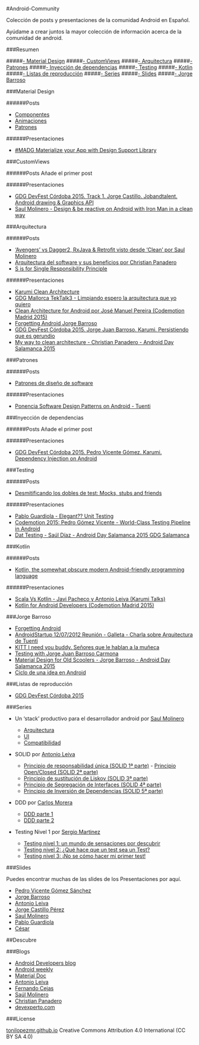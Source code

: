 #Android-Community

Colección de posts y presentaciones de la comunidad Android en Español.

Ayúdame a crear juntos la mayor colección de información acerca de la comunidad de android.

###Resumen

#####[- Material Design](#material-design)
#####[- CustomViews](#customviews)
#####[- Arquitectura](#arquitectura)
#####[- Patrones](#patrones)
#####[- Inyección de dependencias](#inyección-de-dependencias)
#####[- Testing](#testing)
#####[- Kotlin](#kotlin)
#####[- Listas de reproducción](#listas-de-reproducción)
#####[- Series](#series)
#####[- Slides](#slides)
#####[- Jorge Barroso](#jorge-barroso)


###Material Design

######Posts
 - [Componentes][1]
 - [Animaciones][10]
 - [Patrones][11]

######Presentaciones
- [#MADG Materialize your App with Design Support Library][204]

###CustomViews

######Posts
Añade el primer post

######Presentaciones
- [GDG DevFest Córdoba 2015. Track 1. Jorge Castillo. Jobandtalent. Android drawing & Graphics API][23]
- [Saul Molinero - Design & be reactive on Android with Iron Man in a clean way][29]

###Arquitectura

######Posts
- [‘Avengers’ vs Dagger2, RxJava & Retrofit visto desde ‘Clean’ por Saul Molinero][12]
- [Arquitectura del software y sus beneficios por Christian Panadero][13]
- [S is for Single Responsibility Principle][104]


######Presentaciones
- [Karumi Clean Architecture][2] 
- [GDG Mallorca TekTalk3 - Limpiando espero la arquitectura que yo quiero][20]
- [Clean Architecture for Android por José Manuel Pereira (Codemotion Madrid 2015)][27]
- [Forgetting Android Jorge Barroso][22]
- [GDG DevFest Córdoba 2015. Jorge Juan Barroso. Karumi. Persistiendo que es gerundio][26]
- [My way to clean architecture - Christian Panadero - Android Day Salamanca 2015][211]

###Patrones

######Posts
- [Patrones de diseño de software][103]

######Presentaciones
- [Ponencia Software Design Patterns on Android - Tuenti][203]

###Inyección de dependencias

######Posts
Añade el primer post

######Presentaciones
- [GDG DevFest Córdoba 2015. Pedro Vicente Gómez. Karumi. Dependency Injection on Android][25]	

###Testing 

######Posts
- [Desmitificando los dobles de test: Mocks, stubs and friends][106]

######Presentaciones
- [Pablo Guardiola - Elegant?? Unit Testing][201]
- [Codemotion 2015: Pedro Gómez Vicente - World-Class Testing Pipeline in Android][202]
- [Dat Testing - Saúl Díaz - Android Day Salamanca 2015 GDG Salamanca][210]

###Kotlin

######Posts
- [Kotlin, the somewhat obscure modern Android-friendly programming language][105]

######Presentaciones
- [Scala Vs Kotlin - Javi Pacheco y Antonio Leiva (Karumi Talks)][21]	
- [Kotlin for Android Developers (Codemotion Madrid 2015)][28]

###Jorge Barroso

- [Forgetting Android][205]
- [AndroidStartup 12/07/2012 Reunión - Galleta - Charla sobre Arquitectura de Tuenti][206]
- [KITT I need you buddy. Señores que le hablan a la muñeca][207]
- [Testing with Jorge Juan Barroso Carmona][208]
- [Material Design for Old Scoolers - Jorge Barroso - Android Day Salamanca 2015][209]
- [Ciclo de una idea en Android][210]

###Listas de reproducción
- [GDG DevFest Córdoba 2015][24]

###Series

- Un ‘stack’ productivo para el desarrollador android por [Saul Molinero][5]
	- [Arquitectura][4]
	- [UI][40]
	- [Compatibilidad][41]

- SOLID por [Antonio Leiva][50]
	- [Principio de responsabilidad única (SOLID 1ª parte)][42]
	- [Principio Open/Closed (SOLID 2ª parte)][43]
	- [Principio de sustitución de Liskov (SOLID 3ª parte)][44]
	- [Principio de Segregación de Interfaces (SOLID 4ª parte)][45]
	- [Principio de Inversión de Dependencias (SOLID 5ª parte)][46]

- DDD por [Carlos Morera][51]
   	- [DDD parte 1][47]
   	- [DDD parte 2][48]

- Testing Nivel 1 por [Sergio Martinez][52]
	- [Testing nivel 1: un mundo de sensaciones por descubrir][49]
	- [Testing nivel 2: ¿Qué hace que un test sea un Test?][401]
	- [Testing nivel 3: ¡No se cómo hacer mi primer test!][402]

###Slides

Puedes encontrar muchas de las slides de los Presentaciones por aquí.

- [Pedro Vicente Gómez Sánchez][3]
- [Jorge Barroso][30]
- [Antonio Leiva][31]
- [Jorge Castillo Pérez][32]
- [Saul Molinero][33]
- [Pablo Guardiola][34]
- [César][35]

##Descubre

###Blogs
- [Android Developers blog][14]
- [Android weekly][16]
- [Material Doc][15]
- [Antonio Leiva][17]
- [Fernando Cejas][18]
- [Saúl Molinero][19]
- [Christian Panadero][101]
- [devexperto.com][102]

###License

[tonilopezmr.github.io][0] Creative Commons Attribution 4.0 International (CC BY SA 4.0)


[0]: http://tonilopezmr.github.io/

[comment]: <Posts> 
[1]: http://www.materialdoc.es/componentes/
[10]: http://www.materialdoc.es/animaciones/
[11]: http://www.materialdoc.es/patrones/
[12]: http://androcode.es/2015/05/cuando-vs-dagger2-rxjava-retrofit-visto-desde-clean/
[13]: http://devexperto.com/arquitectura-del-software/
[14]: http://android-developers.blogspot.com.es/
[15]: http://www.materialdoc.es
[16]: http://androidweekly.net/
[17]: http://antonioleiva.com/
[18]: http://fernandocejas.com/
[19]: http://saulmm.github.io/
[101]: http://panavtec.me/
[102]: http://devexperto.com/
[103]: http://devexperto.com/patrones-de-diseno-software/
[104]: https://realm.io/news/donn-felker-solid-part-1/
[105]: https://medium.com/math-camp-engineering/kotlin-3e963864db9e#.q1fne9r0e
[106]: http://www.genbetadev.com/javascript/desmitificando-los-dobles-de-test-mocks-stubs-and-friends?from=mobile&utm_content=buffer99110&utm_medium=social&utm_source=twitter.com&utm_campaign=buffer

[comment]: <Presentaciones> 
[2]: https://www.youtube.com/watch?v=31lWMsCeoSA
[20]: https://www.youtube.com/watch?v=AIMjPmvI91M
[21]: https://www.youtube.com/watch?v=hMJm66Bm54c
[22]: https://www.youtube.com/watch?v=ROdIvrLL1ao
[23]: https://www.youtube.com/watch?v=toW4OvdTrv0
[24]: https://www.youtube.com/playlist?list=PL7lnIxjl-ijzrEHMPp_QpOE-A1KuNkXIO
[25]: https://www.youtube.com/watch?v=XY2fHxqEBeo&list=PL7lnIxjl-ijzrEHMPp_QpOE-A1KuNkXIO&index=7
[26]: https://www.youtube.com/watch?v=JR7yEd2T9LU&list=PL7lnIxjl-ijzrEHMPp_QpOE-A1KuNkXIO&index=1
[27]: https://www.youtube.com/watch?v=x3CR39_PR_I&index=1&list=PLPzDuDqV48b27hC5PRLRHzwiPRF9OXv3u
[28]: https://www.youtube.com/watch?v=NRJl_942r08&index=2&list=PLPzDuDqV48b27hC5PRLRHzwiPRF9OXv3u
[29]: https://www.youtube.com/watch?v=ErA7mlpVryQ&list=PLiLJQ1Z3egaqC1abWSLmcNurOtfHwhKIf&index=20
[201]: https://www.youtube.com/watch?v=ddkCIFu5O8s&list=PLiLJQ1Z3egaqC1abWSLmcNurOtfHwhKIf&index=23
[202]: https://www.youtube.com/watch?v=3ncgYhcU6aQ
[203]: https://www.youtube.com/watch?v=tt3zI9cKiWU
[204]: https://www.youtube.com/watch?v=pzRRaZaRS7c&feature=youtu.be
[205]: https://www.youtube.com/watch?v=ROdIvrLL1ao
[206]: https://www.youtube.com/watch?v=A3Odtji0bCc
[207]: https://www.youtube.com/watch?v=eppEQIRO_Pk
[208]: https://www.youtube.com/watch?v=vlorWIlPgY0
[209]: https://www.youtube.com/watch?v=yQcMJd-gL8A
[210]: https://www.youtube.com/watch?v=R94LZ3Eda4s
[211]: https://www.youtube.com/watch?v=lOEOK3UvmJM
[212]: https://www.youtube.com/watch?v=Y7Mmb9uFvpk

[comment]: <Slides> 
[3]: http://es.slideshare.net/PedroVicenteGmezSnch/presentations
[30]: http://es.slideshare.net/flipper83/presentations
[31]: https://speakerdeck.com/antoniolg
[32]: http://www.slideshare.net/JorgeCastilloPrez/presentations
[33]: https://speakerdeck.com/saulmm
[34]: https://speakerdeck.com/guardiola31337
[35]: https://speakerdeck.com/cesards

[comment]: <Series> 
[4]: http://androcode.es/2015/02/un-stack-productivo-para-el-desarrollador-android-1-arquitectura/
[40]: http://androcode.es/2015/02/un-stack-productivo-para-el-desarrollador-android-2-ui/
[41]: http://androcode.es/2015/03/un-stack-productivo-para-el-desarrollador-android-3-compatibilidad/
[42]: http://devexperto.com/principio-responsabilidad-unica/
[43]: http://devexperto.com/principio-open-closed/
[44]: http://devexperto.com/principio-de-sustitucion-de-liskov
[45]: http://devexperto.com/principio-de-segregacion-de-interfaces
[46]: http://devexperto.com/principio-de-inversion-de-dependencias/
[47]: http://devexperto.com/domain-driven-design-1/
[48]: http://devexperto.com/domain-driven-design-2/
[49]: http://devexperto.com/testing-1/
[401]: http://devexperto.com/testing-nivel-2-que-hace-que-un-test-sea-un-test/
[402]: http://devexperto.com/testing-nivel-3-primer-test/

[comment]: <People> 
[5]: https://twitter.com/_saulmm   
[50]: https://twitter.com/@lime_cl/
[51]: https://twitter.com/CarlosMChica
[52]: https://twitter.com/maros87